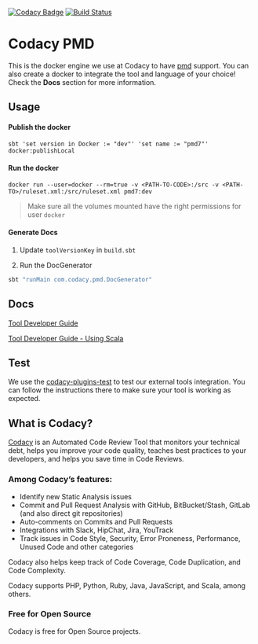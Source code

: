 [![Codacy Badge](https://api.codacy.com/project/badge/Grade/d0f04e048bba4a01a7ef0166bf5b8d32)](https://www.codacy.com/gh/codacy/codacy-pmd?utm_source=github.com&amp;utm_medium=referral&amp;utm_content=codacy/codacy-pmd&amp;utm_campaign=Badge_Grade)
[![Build Status](https://circleci.com/gh/codacy/codacy-pmd.svg?style=shield&circle-token=:circle-token)](https://circleci.com/gh/codacy/codacy-pmd)

# Codacy PMD

This is the docker engine we use at Codacy to have [pmd](https://pmd.github.io/) support.
You can also create a docker to integrate the tool and language of your choice!
Check the **Docs** section for more information.

## Usage

#### Publish the docker

```
sbt 'set version in Docker := "dev"' 'set name := "pmd7"' docker:publishLocal
```

#### Run the docker

```
docker run --user=docker --rm=true -v <PATH-TO-CODE>:/src -v <PATH-TO>/ruleset.xml:/src/ruleset.xml pmd7:dev
```
> Make sure all the volumes mounted have the right permissions for user `docker`

#### Generate Docs

1. Update `toolVersionKey` in `build.sbt`

2. Run the DocGenerator
```sh
sbt "runMain com.codacy.pmd.DocGenerator"
```

## Docs

[Tool Developer Guide](https://support.codacy.com/hc/en-us/articles/207994725-Tool-Developer-Guide)

[Tool Developer Guide - Using Scala](https://support.codacy.com/hc/en-us/articles/207280379-Tool-Developer-Guide-Using-Scala)

## Test

We use the [codacy-plugins-test](https://github.com/codacy/codacy-plugins-test) to test our external tools integration.
You can follow the instructions there to make sure your tool is working as expected.

## What is Codacy?

[Codacy](https://www.codacy.com/) is an Automated Code Review Tool that monitors your technical debt, helps you improve your code quality, teaches best practices to your developers, and helps you save time in Code Reviews.

### Among Codacy’s features:

 - Identify new Static Analysis issues
 - Commit and Pull Request Analysis with GitHub, BitBucket/Stash, GitLab (and also direct git repositories)
 - Auto-comments on Commits and Pull Requests
 - Integrations with Slack, HipChat, Jira, YouTrack
 - Track issues in Code Style, Security, Error Proneness, Performance, Unused Code and other categories

Codacy also helps keep track of Code Coverage, Code Duplication, and Code Complexity.

Codacy supports PHP, Python, Ruby, Java, JavaScript, and Scala, among others.

### Free for Open Source

Codacy is free for Open Source projects.
